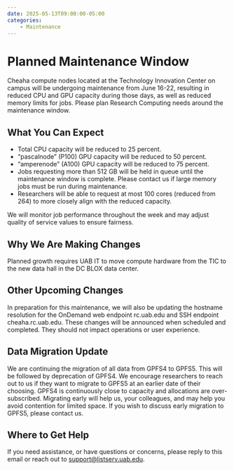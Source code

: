 ```yaml
---
date: 2025-05-13T09:00:00-05:00
categories:
    - Maintenance
---
```


# Planned Maintenance Window

Cheaha compute nodes located at the Technology Innovation Center on campus will be undergoing maintenance from June 16-22, resulting in reduced CPU and GPU capacity during those days, as well as reduced memory limits for jobs. Please plan Research Computing needs around the maintenance window.

## What You Can Expect

- Total CPU capacity will be reduced to 25 percent.
- “pascalnode” (P100) GPU capacity will be reduced to 50 percent.
- “amperenode” (A100) GPU capacity will be reduced to 75 percent.
- Jobs requesting more than 512 GB will be held in queue until the maintenance window is complete. Please contact us if large memory jobs must be run during maintenance.
- Researchers will be able to request at most 100 cores (reduced from 264) to more closely align with the reduced capacity.

We will monitor job performance throughout the week and may adjust quality of service values to ensure fairness.

## Why We Are Making Changes

Planned growth requires UAB IT to move compute hardware from the TIC to the new data hall in the DC BLOX data center.

## Other Upcoming Changes

In preparation for this maintenance, we will also be updating the hostname resolution for the OnDemand web endpoint rc.uab.edu and SSH endpoint cheaha.rc.uab.edu. These changes will be announced when scheduled and completed. They should not impact operations or user experience.

## Data Migration Update

We are continuing the migration of all data from GPFS4 to GPFS5. This will be followed by deprecation of GPFS4. We encourage researchers to reach out to us if they want to migrate to GPFS5 at an earlier date of their choosing. GPFS4 is continuously close to capacity and allocations are over-subscribed. Migrating early will help us, your colleagues, and may help you avoid contention for limited space. If you wish to discuss early migration to GPFS5, please contact us.

## Where to Get Help

If you need assistance, or have questions or concerns, please reply to this email or reach out to <support@listserv.uab.edu>.
